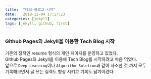 ```yaml
---
title:  "테크-블로그-시작"
date:   2018-12-04 17:17:23
categories: [jekyll]
tags: [jekyll, github, first]
---
```


### Github Pages와 Jekyll을 이용한 Tech Blog 시작
기존의 정적인 resume 형식의 개인 페이지를 운영하고 있었다.<br/>
Github Pages와 Jekyll을 이용해 Tech Blog를 시작하려고 마음 먹었다.<br>
앞으로 `Deep Learning`이나 `Algorithm Solution`과 같이 사소한 것 까지 모두<br/>
기록해보면서 글 쓰는 실력도 향상 시키고 기록도 남겨야겠다.
